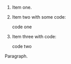 1. Item one.
2. Item two with some code:

      
   code one
      

3. Item three with code:

      
   code two
      

Paragraph.